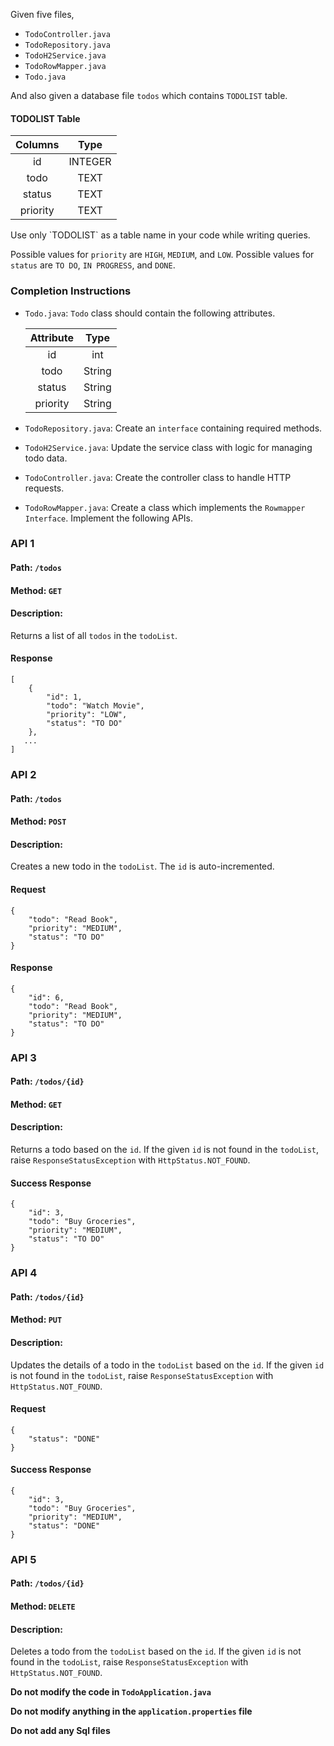 Given five files,

- `TodoController.java`
- `TodoRepository.java`
- `TodoH2Service.java`
- `TodoRowMapper.java`
- `Todo.java`

And also given a database file `todos` which contains `TODOLIST` table.

#### TODOLIST Table

   | Columns  |  Type   |
   | :------: | :-----: |
   |    id    | INTEGER |
   |   todo   |  TEXT   |
   |  status  |  TEXT   |
   | priority |  TEXT   |


<MultiLineNote>
Use only `TODOLIST` as a table name in your code while writing queries.

Possible values for `priority` are `HIGH`, `MEDIUM`, and `LOW`.
Possible values for `status` are `TO DO`, `IN PROGRESS`, and `DONE`.
</MultiLineNote>

### Completion Instructions

- `Todo.java`: `Todo` class should contain the following attributes.

    | Attribute |  Type  |
    | :-------: | :----: |
    |    id     |  int   |
    |   todo    | String |
    |  status   | String |
    | priority  | String |
  

- `TodoRepository.java`: Create an `interface` containing required methods.
- `TodoH2Service.java`: Update the service class with logic for managing todo data.
- `TodoController.java`: Create the controller class to  handle HTTP requests. 
- `TodoRowMapper.java`: Create a class which implements the `Rowmapper Interface`.
Implement the following APIs.

### API 1

#### Path: `/todos`

#### Method: `GET`

#### Description:

Returns a list of all `todos` in the `todoList`.

#### Response

```
[
    {
        "id": 1,
        "todo": "Watch Movie",
        "priority": "LOW",
        "status": "TO DO"
    },
   ...
]
```

### API 2

#### Path: `/todos`

#### Method: `POST`

#### Description:

Creates a new todo in the `todoList`. The `id` is auto-incremented.

#### Request

```
{
    "todo": "Read Book",
    "priority": "MEDIUM",
    "status": "TO DO"
}
```

#### Response

```
{
    "id": 6,
    "todo": "Read Book",
    "priority": "MEDIUM",
    "status": "TO DO"
}
```

### API 3

#### Path: `/todos/{id}`

#### Method: `GET`

#### Description:

Returns a todo based on the `id`. If the given `id` is not found in the `todoList`, raise `ResponseStatusException` with `HttpStatus.NOT_FOUND`.


#### Success Response

```
{
    "id": 3,
    "todo": "Buy Groceries",
    "priority": "MEDIUM",
    "status": "TO DO"
}
```

### API 4

#### Path: `/todos/{id}`

#### Method: `PUT`

#### Description:

Updates the details of a todo in the `todoList` based on the `id`. If the given `id` is not found in the `todoList`, raise `ResponseStatusException` with `HttpStatus.NOT_FOUND`.

#### Request

```
{
    "status": "DONE"
}
```

#### Success Response

```
{
    "id": 3,
    "todo": "Buy Groceries",
    "priority": "MEDIUM",
    "status": "DONE"
}
```

### API 5

#### Path: `/todos/{id}`

#### Method: `DELETE`

#### Description:

Deletes a todo from the `todoList`  based on the `id`. If the given `id` is not found in the `todoList`, raise `ResponseStatusException` with `HttpStatus.NOT_FOUND`.


**Do not modify the code in `TodoApplication.java`**

**Do not  modify anything in the `application.properties` file**

**Do not add any Sql files**
